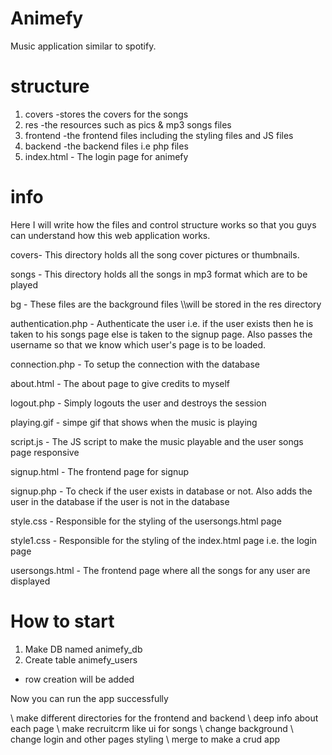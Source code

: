 # Animefy

Music application similar to spotify.


# structure

1. covers   -stores the covers for the songs
2. res      -the resources such as pics & mp3 songs files
3. frontend -the frontend files including the styling files and JS files
4. backend  -the backend files i.e php files
5. index.html - The login page for animefy

# info
Here I will write how the files and control structure works so that you guys can understand how this web application works.

covers- This directory holds all the song cover pictures or thumbnails.

songs - This directory holds all the songs in mp3 format which are to be played

bg - These files are the background files
\\\\will be stored in the res directory


authentication.php - Authenticate the user i.e. if the user exists then he is taken to his songs page else is taken to the signup page. Also passes the username so that we know which user's page is to be loaded.

connection.php - To setup the connection with the database


about.html - The about page to give credits to myself

logout.php - Simply logouts the user and destroys the session

playing.gif - simpe gif that shows when the music is playing

script.js - The JS script to make the music playable and the user songs page responsive

signup.html - The frontend page for signup

signup.php - To check if the user exists in database or not. Also adds the user in the database if the user is not in the database

style.css - Responsible for the styling of the usersongs.html page

style1.css - Responsible for the styling of the index.html page i.e. the login page

usersongs.html - The frontend page where all the songs for any user are displayed

# How to start

1. Make DB named animefy_db
2. Create table animefy_users
- row creation will be added

Now you can run the app successfully



\ make different directories for the frontend and backend
\ deep info about each page
\ make recruitcrm like ui for songs
\ change background
\ change login and other pages styling
\ merge to make a crud app